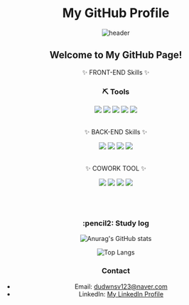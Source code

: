 <div align="center">

# My GitHub Profile

![header](https://capsule-render.vercel.app/api?type=cylinder&color=000000&height=150&section=header&text=YeoungJunYoon&fontColor=ffffff&fontSize=70&animation=fadeIn&fontAlignY=55)

## Welcome to My GitHub Page!

<!--
**yeoungjunyoon/yeoungjunyoon** is a ✨ _special_ ✨ repository because its `README.md` (this file) appears on your GitHub profile.

Here are some ideas to get you started:

- 🔭 I’m currently working on ...
- 🌱 I’m currently learning ...
- 👯 I’m looking to collaborate on ...
- 🤔 I’m looking for help with ...
- 💬 Ask me about ...
- 📫 How to reach me: ...
- 😄 Pronouns: ...
- ⚡ Fun fact: ...
-->


✨ FRONT-END Skills ✨  
<h3 align="center"> ⛏ Tools </h3>

<img src="https://img.shields.io/badge/javascript-F7DF1E?style=for-the-badge&logo=javascript&logoColor=black"> 
<img src="https://img.shields.io/badge/css-1572B6?style=for-the-badge&logo=css3&logoColor=white"> 
<img src="https://img.shields.io/badge/html5-E34F26?style=for-the-badge&logo=html5&logoColor=white"> 
<img src="https://img.shields.io/badge/jquery-0769AD?style=for-the-badge&logo=jquery&logoColor=white">
<img src="https://img.shields.io/badge/React-61DAFB?style=for-the-badge&logo=react&logoColor=white">
<br><br>



✨ BACK-END Skills ✨ 

<img src="https://img.shields.io/badge/java-007396?style=for-the-badge&logo=java&logoColor=white">
<img src="https://img.shields.io/badge/springboot-6DB33F?style=for-the-badge&logo=springboot&logoColor=white">
<img src="https://img.shields.io/badge/MySQL-4479A1?style=for-the-badge&logo=MySQL&logoColor=white">
<img src="https://img.shields.io/badge/spring-6DB33F?style=for-the-badge&logo=spring&logoColor=white"> 
<br><br>



✨  COWORK TOOL  ✨ 

<img src="https://img.shields.io/badge/Visual Studio Code-007ACC?style=for-the-badge&logo=Visual Studio Code&logoColor=white"/>
<img src="https://img.shields.io/badge/Eclipse IDE-2C2255?style=for-the-badge&logo=Eclipse IDE&logoColor=white"/>
<img src="https://img.shields.io/badge/github-181717?style=for-the-badge&logo=github&logoColor=white">
<img src="https://img.shields.io/badge/Notion-000000?style=for-the-badge&logo=Notion&logoColor=white">
</div>

<br><br>



<div align=center>

<h3 align="center">  :pencil2: Study log </h3>
   
![Anurag's GitHub stats](https://github-readme-stats.vercel.app/api?username=yeoungjunyoon&show_icons=true&theme=radical)


![Top Langs](https://github-readme-stats.vercel.app/api/top-langs/?username=yeoungjunyoon)


### Contact
- Email: dudwnsv123@naver.com
- LinkedIn: [My LinkedIn Profile](https://www.linkedin.com/in/yeoungjunyoon)





